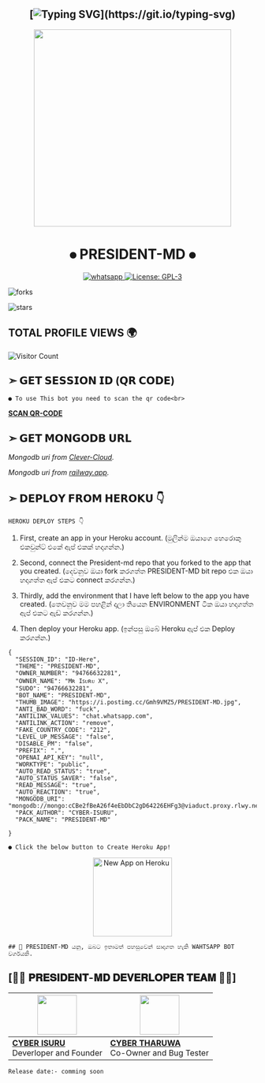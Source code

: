 ## <div align="center"> [![Typing SVG](https://readme-typing-svg.herokuapp.com?font=Rockstar-ExtraBold&color=FF00FF&lines=𝚆𝙴𝙻𝙲𝙾𝙼𝙴+𝚃𝙾+𝙿𝚁𝙴𝚂𝙸𝙳𝙴𝙽𝚃+𝙼𝙳+𝚆𝙰+𝙱𝙾𝚃+𝚁𝙴𝙿𝙾+!;𝙳𝙴𝚅𝙴𝚁𝙻𝙾𝙿𝙴𝙳+𝙱𝚈+𝙲𝚈𝙱𝙴𝚁+𝙺𝙸𝙻𝙻𝙴𝚁𝚂+𝚃𝙴𝙰𝙼+✓;𝚃𝙷𝙸𝚂+𝙸𝚂+𝚂𝙸𝙼𝙿𝙻𝙴+𝙼𝚄𝙻𝚃𝙸𝙳𝙴𝚅𝙸𝙲𝙴+𝚆𝙰+𝙱𝙾𝚃;𝚃𝙷𝙰𝙽𝙺𝚂+𝙵𝙾𝚁+𝚅𝙸𝚂𝙸𝚃𝙸𝙽𝙶+𝚃𝙷𝙸𝚂+𝚁𝙴𝙿𝙾+!)](https://git.io/typing-svg)

<div align="center"> <img src="https://i.postimg.cc/Gmh9VMZ5/PRESIDENT-MD.jpg" width="400" height="400"></a></div>
  
# <div align="center"> ⦁ PRESIDENT-MD ⦁

<p align="center">
  <a aria-label="Join Support chats" href="https://chat.whatsapp.com/G3aoO7etNzeL27hGVDJktH" target="_blank">
    <img alt="whatsapp" src="https://img.shields.io/badge/Join Now-25D366?style=for-the-badge&logo=whatsapp&logoColor=white" />
  </a>
  <a aria-label="Simple Bot" href="https://github.com/MrIsuru/PRESIDENT-MD/blob/main/LICENCE" target="_blank">
    <img alt="License: GPL-3" src="https://badges.frapsoft.com/os/gpl/gpl.png?v=103)](https://opensource.org/licenses/GPL-3.0/" target="_blank" />
    
    
<p align="center"> 
  <a ![forks](https://img.shields.io/github/forks/MrIsuru/PRESIDENT-MD?label=Forks&style=social) />
  </a>

![forks](https://img.shields.io/github/forks/MrIsuru/PRESIDENT-MD?label=Forks&style=social)


![stars](https://img.shields.io/github/stars/MrIsuru/PRESIDENT-MD?style=social)
  
## TOTAL PROFILE VIEWS 🌍
![Visitor Count](https://profile-counter.glitch.me/MrIsuru/count.svg) 


## ➣ 𝗚𝗘𝗧 𝗦𝗘𝗦𝗦𝗜𝗢𝗡 𝗜𝗗 (𝗤𝗥 𝗖𝗢𝗗𝗘)

`● To use This bot you need to scan the qr code<br>`

**[SCAN QR-CODE](https://replit.com/@CyberIsuru1/PRESIDENT-MD-or-QR)**



## ➣ 𝗚𝗘𝗧 𝗠𝗢𝗡𝗚𝗢𝗗𝗕 𝗨𝗥𝗟

*Mongodb uri from [Clever-Cloud](https://api.clever-cloud.com/v2/session/login).*

*Mongodb uri from [railway.app](https://railway.app).*








## ➣ 𝗗𝗘𝗣𝗟𝗢𝗬 𝗙𝗥𝗢𝗠 𝗛𝗘𝗥𝗢𝗞𝗨 👇 

```HEROKU DEPLOY STEPS 👇```

1. First, create an app in your Heroku account.
(මුලින්ම ඔයාගෙ හෙරොකු එකවුන්ට් එකේ ඇප් එකක් හදාගන්න.)

2. Second, connect the President-md repo that you forked to the app that you created.
(දෙවනුව ඔයා fork කරගත්ත PRESIDENT-MD bit repo එක ඔයා හදාගත්ත ඇප් එකට connect කරගන්න.)

3. Thirdly, add the environment that I have left below to the app you have created.
(තෙවනුව මම පහළින් දාලා තියෙන ENVIRONMENT ටික ඔයා හදාගත්ත ඇප් එකට ඇඩ් කරගන්න.)

4. Then deploy your Heroku app.
(ඉන්පසු ඔබේ Heroku ඇප් එක Deploy කරගන්න.)

```
{
  "SESSION_ID": "ID-Here",
  "THEME": "PRESIDENT-MD",
  "OWNER_NUMBER": "94766632281",
  "OWNER_NAME": "Mʀ Iꜱᴜʀᴜ X",
  "SUDO": "94766632281",
  "BOT_NAME": "PRESIDENT-MD",
  "THUMB_IMAGE": "https://i.postimg.cc/Gmh9VMZ5/PRESIDENT-MD.jpg",
  "ANTI_BAD_WORD": "fuck",
  "ANTILINK_VALUES": "chat.whatsapp.com",
  "ANTILINK_ACTION": "remove",
  "FAKE_COUNTRY_CODE": "212",
  "LEVEL_UP_MESSAGE": "false",
  "DISABLE_PM": "false",
  "PREFIX": ".",
  "OPENAI_API_KEY": "null",
  "WORKTYPE": "public",
  "AUTO_READ_STATUS": "true",
  "AUTO_STATUS_SAVER": "false",
  "READ_MESSAGE": "true",
  "AUTO_REACTION": "true",
  "MONGODB_URI": "mongodb://mongo:cCBe2fBeA26f4eEbDbC2gD64226EHFg3@viaduct.proxy.rlwy.net:34483",
  "PACK_AUTHOR": "CYBER-ISURU",
  "PACK_NAME": "PRESIDENT-MD"
   
}
```

`● Click the below button to Create Heroku App!`


<p align="center" >
    <a href="https://dashboard.heroku.com/new-app?org=personal-apps">
    <img src="https://www.herokucdn.com/new-app/button.png" width="160px" alt="New App on Heroku" >
    </a>
    





```
## 🤖 PRESIDENT-MD යනු, ඔබට ඉතාමත් පහසුවෙන් සාදාගත හැකි WAHTSAPP BOT වර්ගයකි.
```


## [👨‍🔧 𝐏𝐑𝐄𝐒𝐈𝐃𝐄𝐍𝐓-𝐌𝐃 𝐃𝐄𝐕𝐄𝐑𝐋𝐎𝐏𝐄𝐑 𝐓𝐄𝐀𝐌 👨‍🔧]

| <a href="https://github.com/MrIsuru"><img src="https://telegra.ph/file/33ef3dbed1d2b4315b896.jpg" width=80 height=80></a> | <a href="http://github.com/MrTharuwa"><img src="https://telegra.ph/file/b5143b333027982497a03.jpg" width=80 height=80></a> |
|---|---|
| **[CYBER ISURU](https://github.com/MrIsuru)**</br>Deverloper and Founder</br> | **[CYBER THARUWA](https://github.com/MrTharuwa)**</br> Co-Owner and Bug Tester

`Release date:- comming soon`
